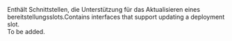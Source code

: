 <Namespace Name="Microsoft.Azure.Management.AppService.Fluent.DeploymentSlot.Update">
  <Docs>
    <summary><span data-ttu-id="be5c9-101">Enthält Schnittstellen, die Unterstützung für das Aktualisieren eines bereitstellungsslots.</span><span class="sxs-lookup"><span data-stu-id="be5c9-101">Contains interfaces that support updating a deployment slot.</span></span></summary> 
    <remarks>To be added.</remarks>
  </Docs>
</Namespace>
